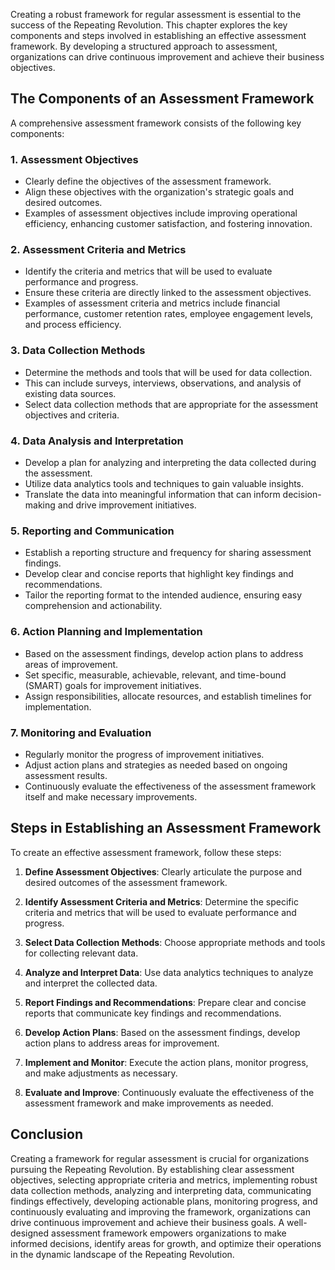 
Creating a robust framework for regular assessment is essential to the success of the Repeating Revolution. This chapter explores the key components and steps involved in establishing an effective assessment framework. By developing a structured approach to assessment, organizations can drive continuous improvement and achieve their business objectives.

**The Components of an Assessment Framework**
---------------------------------------------

A comprehensive assessment framework consists of the following key components:

### 1. **Assessment Objectives**

* Clearly define the objectives of the assessment framework.
* Align these objectives with the organization's strategic goals and desired outcomes.
* Examples of assessment objectives include improving operational efficiency, enhancing customer satisfaction, and fostering innovation.

### 2. **Assessment Criteria and Metrics**

* Identify the criteria and metrics that will be used to evaluate performance and progress.
* Ensure these criteria are directly linked to the assessment objectives.
* Examples of assessment criteria and metrics include financial performance, customer retention rates, employee engagement levels, and process efficiency.

### 3. **Data Collection Methods**

* Determine the methods and tools that will be used for data collection.
* This can include surveys, interviews, observations, and analysis of existing data sources.
* Select data collection methods that are appropriate for the assessment objectives and criteria.

### 4. **Data Analysis and Interpretation**

* Develop a plan for analyzing and interpreting the data collected during the assessment.
* Utilize data analytics tools and techniques to gain valuable insights.
* Translate the data into meaningful information that can inform decision-making and drive improvement initiatives.

### 5. **Reporting and Communication**

* Establish a reporting structure and frequency for sharing assessment findings.
* Develop clear and concise reports that highlight key findings and recommendations.
* Tailor the reporting format to the intended audience, ensuring easy comprehension and actionability.

### 6. **Action Planning and Implementation**

* Based on the assessment findings, develop action plans to address areas of improvement.
* Set specific, measurable, achievable, relevant, and time-bound (SMART) goals for improvement initiatives.
* Assign responsibilities, allocate resources, and establish timelines for implementation.

### 7. **Monitoring and Evaluation**

* Regularly monitor the progress of improvement initiatives.
* Adjust action plans and strategies as needed based on ongoing assessment results.
* Continuously evaluate the effectiveness of the assessment framework itself and make necessary improvements.

**Steps in Establishing an Assessment Framework**
-------------------------------------------------

To create an effective assessment framework, follow these steps:

1. **Define Assessment Objectives**: Clearly articulate the purpose and desired outcomes of the assessment framework.

2. **Identify Assessment Criteria and Metrics**: Determine the specific criteria and metrics that will be used to evaluate performance and progress.

3. **Select Data Collection Methods**: Choose appropriate methods and tools for collecting relevant data.

4. **Analyze and Interpret Data**: Use data analytics techniques to analyze and interpret the collected data.

5. **Report Findings and Recommendations**: Prepare clear and concise reports that communicate key findings and recommendations.

6. **Develop Action Plans**: Based on the assessment findings, develop action plans to address areas for improvement.

7. **Implement and Monitor**: Execute the action plans, monitor progress, and make adjustments as necessary.

8. **Evaluate and Improve**: Continuously evaluate the effectiveness of the assessment framework and make improvements as needed.

**Conclusion**
--------------

Creating a framework for regular assessment is crucial for organizations pursuing the Repeating Revolution. By establishing clear assessment objectives, selecting appropriate criteria and metrics, implementing robust data collection methods, analyzing and interpreting data, communicating findings effectively, developing actionable plans, monitoring progress, and continuously evaluating and improving the framework, organizations can drive continuous improvement and achieve their business goals. A well-designed assessment framework empowers organizations to make informed decisions, identify areas for growth, and optimize their operations in the dynamic landscape of the Repeating Revolution.
